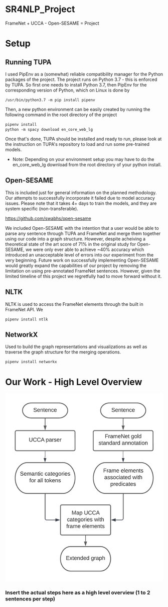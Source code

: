 # SR4NLP_Project
FrameNet + UCCA - Open-SESAME = Project

# Setup
## Running TUPA

I used PipEnv as a (somewhat) reliable compatibility manager for the Python packages of the project. The project runs on Python 3.7 - this is enforced by TUPA. So first one needs to install Python 3.7, then PipEnv for the corresponding version of Python, which on Linux is done by 

```
/usr/bin/python3.7 -m pip install pipenv
```

Then, a new python environment can be easily created by running the following command in the root directory of the project

```
pipenv install
python -m spacy download en_core_web_lg
```

Once that's done, TUPA should be installed and ready to run, please look at the instruction on TUPA's repository to load and run some pre-trained models.

* Note: Depending on your environment setup you may have to do the en_core_web_lg download from the root directory of your python install.

## Open-SESAME
This is included just for general information on the planned methodology. Our attempts to successfully incorporate it failed due to model accuracy issues. Please note that it takes 4+ days to train the models, and they are system specific (non-transferable).

https://github.com/swabhs/open-sesame

We included Open-SESAME with the intention that a user would be able to parse any sentence through TUPA and FrameNet and merge them together using our code into a graph structure. However, despite acheiving a theoretical state of the art score of 71% in the original study for Open-SESAME, we were only ever able to achieve ~40% accuracy which introduced an unacceptable level of errors into our experiment from the very beginning. Future work on successfully implementing Open-SESAME would greatly expand the capabilities of our project by removing the limitation on using pre-annotated FrameNet sentences. However, given the limited timeline of this project we regretfully had to move forward without it.

## NLTK
NLTK is used to access the FrameNet elements through the built in FrameNet API. We 

```
pipenv install ntlk
```

## NetworkX
Used to build the graph representations and visualizations as well as traverse the graph structure for the merging operations.

```
pipenv install networkx
```

# Our Work - High Level Overview
![proposed_framework](https://github.com/PierreTsr/SR4NLP_Project/blob/main/srnlp_resized.png)

### Insert the actual steps here as a high level overview (1 to 2 sentences per step)
